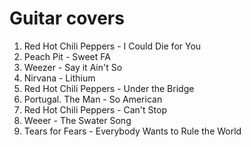 # Guitar covers

1. Red Hot Chili Peppers - I Could Die for You
2. Peach Pit - Sweet FA
3. Weezer - Say it Ain't So
4. Nirvana - Lithium
5. Red Hot Chili Peppers - Under the Bridge
6. Portugal. The Man - So American
7. Red Hot Chili Peppers - Can't Stop
8. Weeer - The Swater Song
9. Tears for Fears - Everybody Wants to Rule the World
